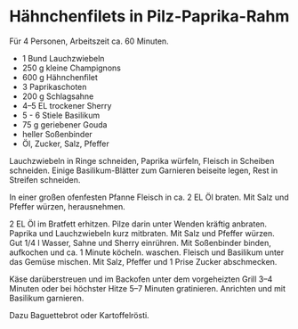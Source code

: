 Hähnchenfilets in Pilz-Paprika-Rahm
===================================

Für 4 Personen, Arbeitszeit ca. 60 Minuten.

* 1 Bund Lauchzwiebeln
* 250 g kleine Champignons
* 600 g Hähnchenfilet
* 3 Paprikaschoten
* 200 g Schlagsahne
* 4–5 EL trockener Sherry
* 5 - 6 Stiele Basilikum
* 75 g geriebener Gouda
* heller Soßenbinder
* Öl, Zucker, Salz, Pfeffer

Lauchzwiebeln in Ringe schneiden, Paprika würfeln, Fleisch in Scheiben schneiden. Einige Basilikum-Blätter zum Garnieren beiseite legen, Rest in Streifen schneiden.

In einer großen ofenfesten Pfanne Fleisch in ca. 2 EL Öl braten. Mit Salz und Pfeffer würzen, herausnehmen.

2 EL Öl im Bratfett erhitzen. Pilze darin unter Wenden kräftig anbraten. Paprika und Lauchzwiebeln kurz mitbraten. Mit Salz und Pfeffer würzen. Gut 1/4 l Wasser, Sahne und Sherry einrühren. Mit Soßenbinder binden, aufkochen und ca. 1 Minute köcheln.  waschen. Fleisch und Basilikum unter das Gemüse mischen. Mit Salz, Pfeffer und 1 Prise Zucker abschmecken.

Käse darüberstreuen und im Backofen unter dem vorgeheizten Grill 3–4 Minuten oder bei höchster Hitze 5–7 Minuten gratinieren. Anrichten und mit Basilikum garnieren.

Dazu Baguettebrot oder Kartoffelrösti.